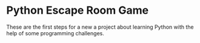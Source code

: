 # Python Escape Room Game

These are the first steps for a new a project about learning Python with the help of some programming challenges.